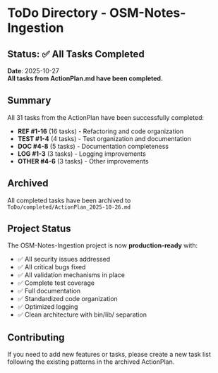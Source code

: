 # ToDo Directory - OSM-Notes-Ingestion

## Status: ✅ All Tasks Completed

**Date**: 2025-10-27  
**All tasks from ActionPlan.md have been completed.**

## Summary

All 31 tasks from the ActionPlan have been successfully completed:

- **REF #1-16** (16 tasks) - Refactoring and code organization
- **TEST #1-4** (4 tasks) - Test organization and documentation
- **DOC #4-8** (5 tasks) - Documentation completeness
- **LOG #1-3** (3 tasks) - Logging improvements
- **OTHER #4-6** (3 tasks) - Other improvements

## Archived

All completed tasks have been archived to `ToDo/completed/ActionPlan_2025-10-26.md`

## Project Status

The OSM-Notes-Ingestion project is now **production-ready** with:
- ✅ All security issues addressed
- ✅ All critical bugs fixed
- ✅ All validation mechanisms in place
- ✅ Complete test coverage
- ✅ Full documentation
- ✅ Standardized code organization
- ✅ Optimized logging
- ✅ Clean architecture with bin/lib/ separation

## Contributing

If you need to add new features or tasks, please create a new task list following the existing patterns in the archived ActionPlan.
